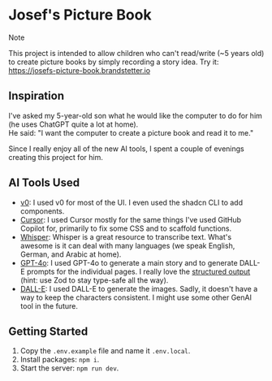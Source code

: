 # Josef's Picture Book

> [!NOTE]  
> This project is intended to allow children who can't read/write (~5 years old) to create picture books by simply recording a story idea. Try it: https://josefs-picture-book.brandstetter.io

## Inspiration

I've asked my 5-year-old son what he would like the computer to do for him (he uses ChatGPT quite a lot at home).  
He said: "I want the computer to create a picture book and read it to me."

Since I really enjoy all of the new AI tools, I spent a couple of evenings creating this project for him.

## AI Tools Used

- [v0](https://v0.dev/chat): I used v0 for most of the UI. I even used the shadcn CLI to add components.
- [Cursor](https://www.cursor.com/): I used Cursor mostly for the same things I've used GitHub Copilot for, primarily to fix some CSS and to scaffold functions.
- [Whisper](https://platform.openai.com/docs/guides/speech-to-text): Whisper is a great resource to transcribe text. What's awesome is it can deal with many languages (we speak English, German, and Arabic at home).
- [GPT-4o](https://platform.openai.com/docs/guides/text-generation): I used GPT-4o to generate a main story and to generate DALL-E prompts for the individual pages. I really love the [structured output](https://platform.openai.com/docs/guides/structured-outputs) (hint: use Zod to stay type-safe all the way).
- [DALL-E](https://platform.openai.com/docs/guides/images): I used DALL-E to generate the images. Sadly, it doesn't have a way to keep the characters consistent. I might use some other GenAI tool in the future.

## Getting Started

1. Copy the `.env.example` file and name it `.env.local`.
2. Install packages: `npm i`.
3. Start the server: `npm run dev`.
